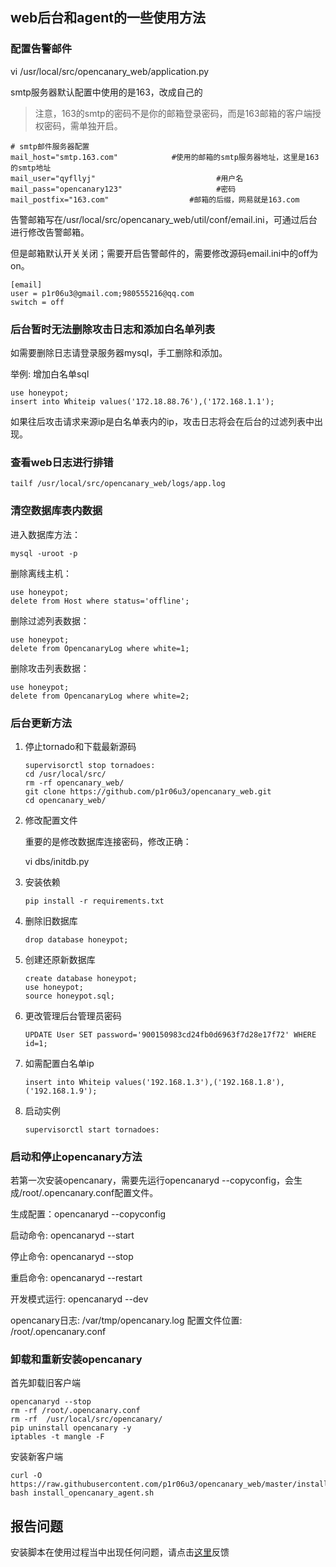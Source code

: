 ## web后台和agent的一些使用方法

### 配置告警邮件

vi /usr/local/src/opencanary_web/application.py

smtp服务器默认配置中使用的是163，改成自己的

> 注意，163的smtp的密码不是你的邮箱登录密码，而是163邮箱的客户端授权密码，需单独开启。

```
# smtp邮件服务器配置
mail_host="smtp.163.com"            #使用的邮箱的smtp服务器地址，这里是163的smtp地址
mail_user="qyfllyj"                           #用户名
mail_pass="opencanary123"                     #密码
mail_postfix="163.com"                  #邮箱的后缀，网易就是163.com
```

告警邮箱写在/usr/local/src/opencanary_web/util/conf/email.ini，可通过后台进行修改告警邮箱。

但是邮箱默认开关关闭；需要开启告警邮件的，需要修改源码email.ini中的off为on。

```
[email]
user = p1r06u3@gmail.com;980555216@qq.com
switch = off
```

### 后台暂时无法删除攻击日志和添加白名单列表

如需要删除日志请登录服务器mysql，手工删除和添加。

举例:
增加白名单sql
```
use honeypot;
insert into Whiteip values('172.18.88.76'),('172.168.1.1');
```

如果往后攻击请求来源ip是白名单表内的ip，攻击日志将会在后台的过滤列表中出现。

### 查看web日志进行排错

```
tailf /usr/local/src/opencanary_web/logs/app.log
```

### 清空数据库表内数据

进入数据库方法：
```
mysql -uroot -p
```

删除离线主机：
```
use honeypot;
delete from Host where status='offline';
```

删除过滤列表数据：
```
use honeypot;
delete from OpencanaryLog where white=1;
```

删除攻击列表数据：
```
use honeypot;
delete from OpencanaryLog where white=2;
```

### 后台更新方法

1. 停止tornado和下载最新源码
    ```
    supervisorctl stop tornadoes:
    cd /usr/local/src/
    rm -rf opencanary_web/
    git clone https://github.com/p1r06u3/opencanary_web.git
    cd opencanary_web/
    ```
2. 修改配置文件
    
    重要的是修改数据库连接密码，修改正确：

    vi dbs/initdb.py

3. 安装依赖
    ```
    pip install -r requirements.txt
    ```
    
4. 删除旧数据库
    ```
    drop database honeypot;
    ```

5. 创建还原新数据库
    ```
    create database honeypot;
    use honeypot;
    source honeypot.sql;
    ```

6. 更改管理后台管理员密码
    ```
    UPDATE User SET password='900150983cd24fb0d6963f7d28e17f72' WHERE id=1;
    ```

7. 如需配置白名单ip
    ```
    insert into Whiteip values('192.168.1.3'),('192.168.1.8'),('192.168.1.9');
    ```
    
8. 启动实例
    ```
    supervisorctl start tornadoes:
    ```

### 启动和停止opencanary方法


若第一次安装opencanary，需要先运行opencanaryd --copyconfig，会生成/root/.opencanary.conf配置文件。

生成配置：opencanaryd --copyconfig

启动命令: opencanaryd --start

停止命令: opencanaryd --stop

重启命令: opencanaryd --restart

开发模式运行: opencanaryd --dev

opencanary日志: /var/tmp/opencanary.log
配置文件位置: /root/.opencanary.conf

### 卸载和重新安装opencanary

首先卸载旧客户端
```
opencanaryd --stop
rm -rf /root/.opencanary.conf
rm -rf  /usr/local/src/opencanary/
pip uninstall opencanary -y
iptables -t mangle -F
```

安装新客户端
```
curl -O https://raw.githubusercontent.com/p1r06u3/opencanary_web/master/install/install_opencanary_agent.sh
bash install_opencanary_agent.sh
```

## 报告问题

安装脚本在使用过程当中出现任何问题，请点击[这里](https://github.com/p1r06u3/opencanary_web/issues/new)反馈
